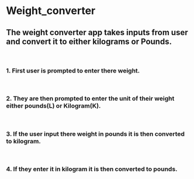 # Weight_converter

## The weight converter app takes inputs from user and convert it to either kilograms or Pounds. 
&nbsp;

### 1. First user is prompted to enter there weight.                   
&nbsp;

### 2.  They are then prompted to enter the unit of their weight either pounds(L) or Kilogram(K).             
&nbsp;

### 3. If the user input there weight in pounds it is then converted to kilogram.      
&nbsp;
### 4. If they enter it in kilogram it is then converted to pounds.
